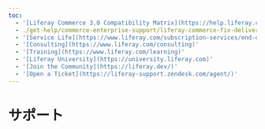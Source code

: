 ```yaml
---
toc:
  - '[Liferay Commerce 3.0 Compatibility Matrix](https://help.liferay.com/hc/en-us/articles/360049238151)'
  - ./get-help/commerce-enterprise-support/liferay-commerce-fix-delivery-method.md
  - '[Service Life](https://www.liferay.com/subscription-services/end-of-life/commerce/)'
  - '[Consulting](https://www.liferay.com/consulting)'
  - '[Training](https://www.liferay.com/learning)'
  - '[Liferay University](https://university.liferay.com)'
  - '[Join the Community](https://liferay.dev/)'
  - '[Open a Ticket](https://liferay-support.zendesk.com/agent/)'
---
```

# サポート
